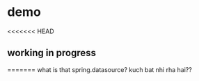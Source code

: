 # demo
<<<<<<< HEAD

## working in progress
=======
what is that spring.datasource?
kuch bat nhi rha hai??
